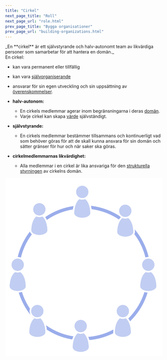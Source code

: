 ```yaml
---
title: "Cirkel"
next_page_title: "Roll"
next_page_url: "role.html"
prev_page_title: "Bygga organisationer"
prev_page_url: "building-organizations.html"
---
```



<div class="card summary"><div class="card-body">_En **cirkel** är ett självstyrande och halv-autonomt team av likvärdiga personer som samarbetar för att hantera en domän._
</div></div>
En cirkel:

- kan vara permanent eller tillfällig
- kan vara <a href="glossary.html#entry-self-organization" class="glossary-tooltip" data-toggle="tooltip" title="Självorganisering: Alla aktiviteter eller processer genom vilka människor organiserar arbete. Självorganisering sker inom begränsningarna av ett område, men utan direkt inflytande av externa agenter. I varje organisation eller grupp samexisterar självorganisation med externt inflytande (t.ex. externa invändningar eller styrningsbeslut som påverkar domänen).">självorganiserande</a>
- ansvarar för sin egen utveckling och sin uppsättning av <a href="glossary.html#entry-agreement" class="glossary-tooltip" data-toggle="tooltip" title="Överenskommelse: En överenskommen inriktning, process, förhållningssätt eller policy som skapats för att vägleda värdeflödet.">överenskommelser</a>.

- **halv-autonom:**
    
    - En cirkels medlemmar agerar inom begränsningarna i deras <a href="glossary.html#entry-domain" class="glossary-tooltip" data-toggle="tooltip" title="Domän: Ett tydligt urskiljbart område av inflytande, aktivitet och beslutsfattande inom en organisation.">domän</a>.
    - Varje cirkel kan skapa <a href="glossary.html#entry-value" class="glossary-tooltip" data-toggle="tooltip" title="Värde: Vikt, värde, nytta eller användbarhet av något i förhållande till en drivkraft. Se också &quot;värderingar&quot;.">värde</a> självständigt.
- **självstyrande:** 
    - En cirkels medlemmar bestämmer tillsammans och kontinuerligt vad som behöver göras för att de skall kunna ansvara för sin domän och sätter gränser för hur och när saker ska göras.
- **cirkelmedlemmarnas likvärdighet:** 
    - Alla medlemmar i en cirkel är lika ansvariga för den <a href="glossary.html#entry-governance" class="glossary-tooltip" data-toggle="tooltip" title="Strukturell styrning: Processen att fastställa mål och fatta och förädla beslut som vägleder människor mot att uppnå dessa mål.">strukturella styrningen</a> av cirkelns domän.

![Alla medlemmar i en cirkel är lika ansvariga för den strukturella styrningen av cirkelns domän](img/circle/circle.png)